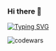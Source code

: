 ### Hi there 👋


[![Typing SVG](https://readme-typing-svg.herokuapp.com?color=%2336BCF7&lines=I'm+Frontend+React+developer)](https://git.io/typing-svg)


![codewars](https://www.codewars.com/users/0IceMeat0/badges/large)
<!--
**0IceMeat0/0IceMeat0** is a ✨ _special_ ✨ repository because its `README.md` (this file) appears on your GitHub profile.

Here are some ideas to get you started:

- 🔭 I’m currently working on ...
- 🌱 I’m currently learning ...
- 👯 I’m looking to collaborate on ...
- 🤔 I’m looking for help with ...
- 💬 Ask me about ...
- 📫 How to reach me: ...
- 😄 Pronouns: ...
- ⚡ Fun fact: ...
-->
